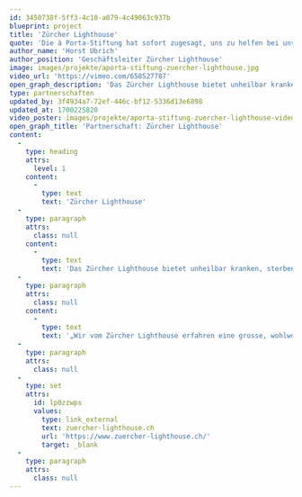 ```yaml
---
id: 3450738f-5ff3-4c10-a079-4c49063c937b
blueprint: project
title: 'Zürcher Lighthouse'
quote: 'Die à Porta-Stiftung hat sofort zugesagt, uns zu helfen bei unserem Projekt für ein neues Gebäude für das Zürcher Lighthouse.'
author_name: 'Horst Ubrich'
author_position: 'Geschäftsleiter Zürcher Lighthouse'
image: images/projekte/aporta-stiftung-zuercher-lighthouse.jpg
video_url: 'https://vimeo.com/658527787'
open_graph_description: 'Das Zürcher Lighthouse bietet unheilbar kranken, sterbenden Menschen seit über 30 Jahren einen Ort, um zur Ruhe zu kommen. Den Bewohnerinnen und Bewohnern verhilft es zu höchstmöglicher Lebensqualität und einem möglichst autonomen Abschied. Das interdisziplinäre Team garantiert sowohl eine ganzheitliche Pflege und persönliche Betreuung wie auch ein letztes Zuhause. Im Lighthouse leben und tragen alle Mitarbeitenden die Haltung von Offenheit und Ehrlichkeit und respektieren die Wertehaltung jedes Menschen.'
type: partnerschaften
updated_by: 3f4934a7-72ef-446c-bf12-5336d13e6898
updated_at: 1700225820
video_poster: images/projekte/aporta-stiftung-zuercher-lighthouse-video-poster.jpg
open_graph_title: 'Partnerschaft: Zürcher Lighthouse'
content:
  -
    type: heading
    attrs:
      level: 1
    content:
      -
        type: text
        text: 'Zürcher Lighthouse'
  -
    type: paragraph
    attrs:
      class: null
    content:
      -
        type: text
        text: 'Das Zürcher Lighthouse bietet unheilbar kranken, sterbenden Menschen seit über 30 Jahren einen Ort, um zur Ruhe zu kommen. Den Bewohnerinnen und Bewohnern verhilft es zu höchstmöglicher Lebensqualität und einem möglichst autonomen Abschied. Das interdisziplinäre Team garantiert sowohl eine ganzheitliche Pflege und persönliche Betreuung wie auch ein letztes Zuhause. Im Lighthouse leben und tragen alle Mitarbeitenden die Haltung von Offenheit und Ehrlichkeit und respektieren die Wertehaltung jedes Menschen.'
  -
    type: paragraph
    attrs:
      class: null
    content:
      -
        type: text
        text: '„Wir vom Zürcher Lighthouse erfahren eine grosse, wohlwollende Unterstützung durch die à Porta-Stiftung in der Projektphase, bei der umfangreichen, herausfordernden Planung als auch bei der anspruchsvollen Koordination mit den Behörden. Bei der Realisierung dieses bedeutenden Projekts sind die vorhandene Fachexpertise der Dr. Stephan à Porta-Stiftung und der beteiligten Fachplaner für das Zürcher Lighthouse eine nicht selbstverständliche, grosse Hilfe. Herzlichen Dank dafür!“ Horst Ubrich, Geschäftsleitung Zürcher Lighthouse'
  -
    type: paragraph
    attrs:
      class: null
  -
    type: set
    attrs:
      id: lp0zzwps
      values:
        type: link_external
        text: zuercher-lighthouse.ch
        url: 'https://www.zuercher-lighthouse.ch/'
        target: _blank
  -
    type: paragraph
    attrs:
      class: null
---
```

